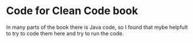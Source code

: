 # Code for Clean Code book


In many parts of the book there is Java code, so I found that mybe helpfult to try to code them here and try to run the code.














